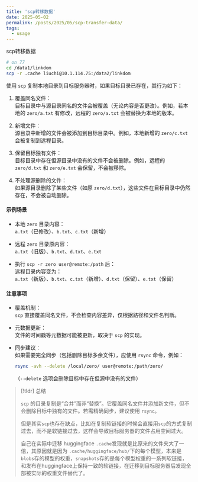 ```yaml
---
title: 'scp转移数据'
date: 2025-05-02
permalink: /posts/2025/05/scp-transfer-data/
tags:
  - usage
---
```

scp转移数据

```bash
# on 77
cd /data1/linkdom
scp -r .cache liuchi@10.1.114.75:/data2/linkdom
```

使用 `scp` 复制本地目录到目标服务器时，如果目标目录已存在，其行为如下：

1. 覆盖同名文件：  
   目标目录中与源目录同名的文件会被覆盖（无论内容是否更改）。例如，若本地的 `zero/a.txt` 有修改，远程的 `zero/a.txt` 会被替换为本地的版本。

2. 新增文件：  
   源目录中新增的文件会被添加到目标目录中。例如，本地新增的 `zero/c.txt` 会被复制到远程目录。

3. 保留目标独有文件：  
   目标目录中存在但源目录中没有的文件不会被删除。例如，远程的 `zero/d.txt` 和 `zero/e.txt` 会保留，不会被移除。

4. 不处理源删除的文件：  
   如果源目录删除了某些文件（如原 `zero/d.txt`），这些文件在目标目录中仍然存在，不会被自动删除。

#### 示例场景

- 本地 `zero` 目录内容：  
  `a.txt`（已修改）、`b.txt`、`c.txt`（新增）
  
- 远程 `zero` 目录原内容：  
  `a.txt`（旧版）、`b.txt`、`d.txt`、`e.txt`

- 执行 `scp -r zero user@remote:/path` 后：  
  远程目录内容变为：  
  `a.txt`（新版）、`b.txt`、`c.txt`（新增）、`d.txt`（保留）、`e.txt`（保留）

#### 注意事项

- 覆盖机制：  
  `scp` 直接覆盖同名文件，不会检查内容差异，仅根据路径和文件名判断。
  
- 元数据更新：  
  文件的时间戳等元数据可能被更新，取决于 `scp` 的实现。

- 同步建议：  
  如果需要完全同步（包括删除目标多余文件），应使用 `rsync` 命令，例如：  

  ```bash
  rsync -avh --delete /local/zero/ user@remote:/path/zero/
  ```

  （`--delete` 选项会删除目标中存在但源中没有的文件）

> [!tldr] 总结
>
> `scp` 的目录复制是“合并”而非“替换”。它覆盖同名文件并添加新文件，但不会删除目标中独有的文件。若需精确同步，建议使用 `rsync`。
>
> 但是其实`scp`也存在缺点，比如在复制软链接的时候会直接用`scp`的方式复制过去，而不是软链接过去，这样会导致目标服务器的文件占用空间过大。
>
> 自己在实际中迁移 huggingface `.cache`发现就是比原来的文件夹大了一倍，其原因就是因为 `.cache/huggingface/hub/`下的每个模型，本来是`blobs`存的模型的权重，`snapshots`存的是每个模型权重的一系列软链接，和发布在huggingface上保持一致的软链接，在迁移到目标服务器后发现全部被实际的权重文件替代了。
